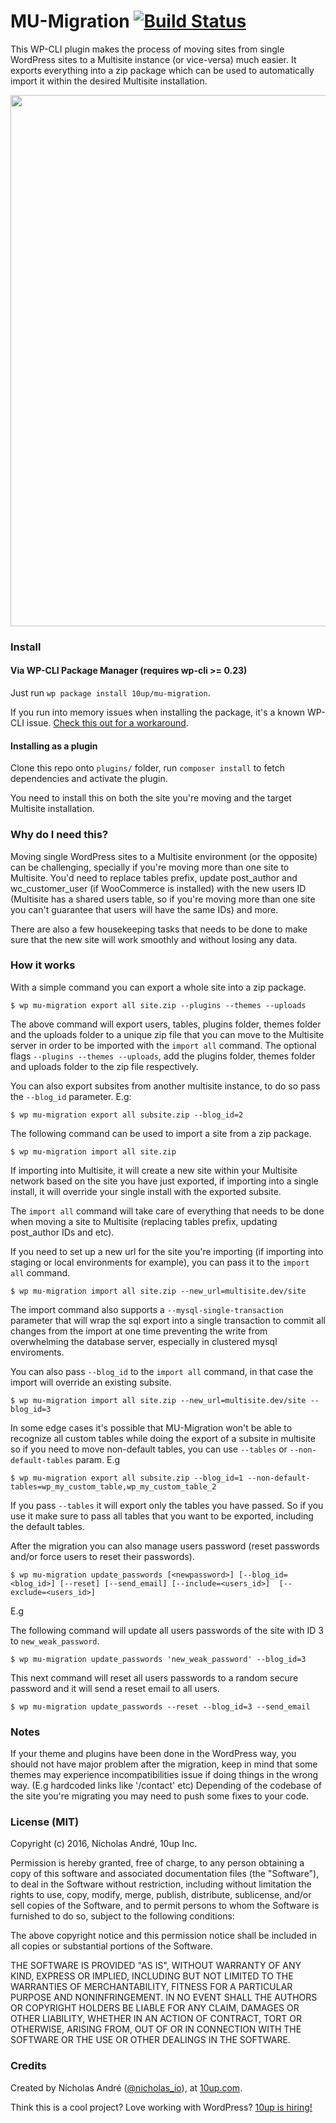 MU-Migration [![Build Status](https://travis-ci.org/10up/MU-Migration.svg?branch=master)](https://travis-ci.org/10up/MU-Migration)
============


This WP-CLI plugin makes the process of moving sites from single WordPress sites to a Multisite instance (or vice-versa) much easier.
It exports everything into a zip package which can be used to automatically import it within the desired Multisite installation.

<a href="http://10up.com/contact/"><img src="https://10updotcom-wpengine.s3.amazonaws.com/uploads/2016/10/10up-Github-Banner.png" width="850"></a>

### Install ###

#### Via WP-CLI Package Manager (requires wp-cli >= 0.23)
Just run `wp package install 10up/mu-migration`.

If you run into memory issues when installing the package, it's a known WP-CLI issue. [Check this out for a workaround](https://make.wordpress.org/cli/handbook/common-issues/#php-fatal-error-allowed-memory-size-of-999999-bytes-exhausted-tried-to-allocate-99-bytes).
#### Installing as a plugin
Clone this repo onto `plugins/` folder, run `composer install` to fetch dependencies and activate the plugin.

You need to install this on both the site you're moving and the target Multisite installation.

### Why do I need this? ###
Moving single WordPress sites to a Multisite environment (or the opposite) can be challenging, specially if you're moving more than one site to
Multisite. You'd need to replace tables prefix, update post_author and wc_customer_user (if WooCommerce is installed) with the new
users ID (Multisite has a shared users table, so if you're moving more than one site you can't guarantee that users will have the same IDs) and more.

There are also a few housekeeping tasks that needs to be done to make sure that the new site will work smoothly and without losing any data.

### How it works ###

With a simple command you can export a whole site into a zip package.

```
$ wp mu-migration export all site.zip --plugins --themes --uploads
```

The above command will export users, tables, plugins folder, themes folder and the uploads folder to a unique zip file that you can
move to the Multisite server in order to be imported with the `import all` command. The optional flags `--plugins --themes --uploads`,
add the plugins folder, themes folder and uploads folder to the zip file respectively.

You can also export subsites from another multisite instance, to do so pass the `--blog_id` parameter. E.g:

```
$ wp mu-migration export all subsite.zip --blog_id=2
```

The following command can be used to import a site from a zip package.
```
$ wp mu-migration import all site.zip
```
If importing into Multisite, it will create a new site within your Multisite network based on the site you have just exported, if importing into a single install, it will override your single install with the exported subsite.

The `import all` command will take care
of everything that needs to be done when moving a site to Multisite (replacing tables prefix, updating post_author IDs and etc).

If you need to set up a new url for the site you're importing (if importing into staging or local environments for example),
you can pass it to the `import all` command.

```
$ wp mu-migration import all site.zip --new_url=multisite.dev/site
```

The import command also supports a `--mysql-single-transaction` parameter that will wrap the sql export into a single transaction to commit
all changes from the import at one time preventing the write from overwhelming the database server, especially in clustered mysql enviroments.

You can also pass `--blog_id` to the `import all` command, in that case the import will override an existing subsite.

```
$ wp mu-migration import all site.zip --new_url=multisite.dev/site --blog_id=3
```

In some edge cases it's possible that MU-Migration won't be able to recognize all custom tables while doing the export of a subsite in multisite
so if you need to move non-default tables, you can use `--tables` or `--non-default-tables` param. E.g

```
$ wp mu-migration export all subsite.zip --blog_id=1 --non-default-tables=wp_my_custom_table,wp_my_custom_table_2
```

If you pass `--tables` it will export only the tables you have passed. So if you use it make sure to pass all tables that you want
to be exported, including the default tables.

After the migration you can also manage users password (reset passwords and/or force users to reset their passwords).
```
$ wp mu-migration update_passwords [<newpassword>] [--blog_id=<blog_id>] [--reset] [--send_email] [--include=<users_id>]  [--exclude=<users_id>]
```

E.g

The following command will update all users passwords of the site with ID 3 to `new_weak_password`.
```
$ wp mu-migration update_passwords 'new_weak_password' --blog_id=3
```

This next command will reset all users passwords to a random secure password and it will send a reset email to all users.

```
$ wp mu-migration update_passwords --reset --blog_id=3 --send_email
```

### Notes ###
If your theme and plugins have been done in the WordPress way, you should not have major problem after the migration, keep in mind
that some themes may experience incompatibilities issue if doing things in the wrong way. (E.g hardcoded links like '/contact' etc)
Depending of the codebase of the site you're migrating you may need to push some fixes to your code.

### License (MIT) ###
Copyright (c) 2016, Nícholas André, 10up Inc.

Permission is hereby granted, free of charge, to any person obtaining a copy of this software and associated documentation files (the "Software"), to deal in the Software without restriction, including without limitation the rights to use, copy, modify, merge, publish, distribute, sublicense, and/or sell copies of the Software, and to permit persons to whom the Software is furnished to do so, subject to the following conditions:

The above copyright notice and this permission notice shall be included in all copies or substantial portions of the Software.

THE SOFTWARE IS PROVIDED "AS IS", WITHOUT WARRANTY OF ANY KIND, EXPRESS OR IMPLIED, INCLUDING BUT NOT LIMITED TO THE WARRANTIES OF MERCHANTABILITY, FITNESS FOR A PARTICULAR PURPOSE AND NONINFRINGEMENT. IN NO EVENT SHALL THE AUTHORS OR COPYRIGHT HOLDERS BE LIABLE FOR ANY CLAIM, DAMAGES OR OTHER LIABILITY, WHETHER IN AN ACTION OF CONTRACT, TORT OR OTHERWISE, ARISING FROM, OUT OF OR IN CONNECTION WITH THE SOFTWARE OR THE USE OR OTHER DEALINGS IN THE SOFTWARE.

### Credits ###


Created by Nícholas André ([@nicholas_io](https://profiles.wordpress.org/nicholas_io)), at [10up.com](http://10up.com).

Think this is a cool project? Love working with WordPress? [10up is hiring!](http://10up.com/careers/?utm_source=wphammer&utm_medium=community&utm_campaign=oss-code)
